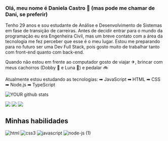 <h3>Olá, meu nome é Daniela Castro 👋 (mas pode me chamar de Dani, se preferir)</h3>

Tenho 29 anos e sou estudante de Análise e Desenvolvimento de Sistemas em fase de transição de carreiras. Antes de decidir entrar para o mundo da programação eu era Engenheira Civil, mas um breve contato com a área da tecnologia me fez perceber que esse é o meu lugar.
Estou me preparando para no futuro ser uma Dev Full Stack, pois gosto muito de trabalhar tanto com front-end quanto com back-end.

Quando não estou em frente ao computador gosto de viajar ✈, brincar com meus cachorros (Dobby 🐶 e Luna 🐾) e pedalar 🚲

Atualmente estou estudando as tecnologias:
➡ JavaScript 
➡ HTML 
➡ CSS 
➡ Node.js 
➡ TypeScript 

![YOUR github stats](https://github-readme-stats.vercel.app/api?username=danielacastro)

[<img src="https://img.shields.io/badge/linkedin-%230077B5.svg?&style=for-the-badge&logo=linkedin&logoColor=white" />](https://www.linkedin.com/in/danielacastro13/) [<img src = "https://img.shields.io/badge/instagram-%23E4405F.svg?&style=for-the-badge&logo=instagram&logoColor=white">](https://www.instagram.com/daniicastro13/) [<img src = "https://img.shields.io/badge/facebook-%231877F2.svg?&style=for-the-badge&logo=facebook&logoColor=white">](https://www.facebook.com/daniela.castro.54)

<h2>Minhas habilidades</h2>

![html](https://user-images.githubusercontent.com/105952842/200424582-4fd9cf1d-eca7-4709-80eb-ce8c87a39488.png) 
![css3](https://user-images.githubusercontent.com/105952842/200424609-05249209-b076-4586-baec-81b7d077c5a1.png)
![javascript](https://user-images.githubusercontent.com/105952842/200424524-b3e440c9-6151-46c3-beda-969501599c14.png)
![node-js (1)](https://user-images.githubusercontent.com/105952842/200423887-d03f1304-ce32-488e-8e35-ca6a726b04ec.png)
